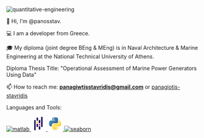 ![quantitative-engineering](https://github.com/panosstav/panosstav/assets/143627430/e448646c-b3af-41e4-95ff-bcee7774d0cb)


👋 Hi, I'm @panosstav.

💻 I am a developer from Greece. 

🎓 My diploma (joint degree BEng & MEng) is in Naval Architecture & Marine Engineering at the National Technical University of Athens.

Diploma Thesis Title: "Operational Assessment of Marine Power Generators Using Data"

📫 How to reach me: **panagiwtisstavridis@gmail.com** or [panagiotis-stavridis](https://www.linkedin.com/in/panagiotis-stavridis/)

Languages and Tools:
<p align="left"> <a href="https://www.mathworks.com/" target="_blank" rel="noreferrer"> <img src="https://upload.wikimedia.org/wikipedia/commons/2/21/Matlab_Logo.png" alt="matlab" width="40" height="40"/> </a> <a href="https://pandas.pydata.org/" target="_blank" rel="noreferrer"> <img src="https://raw.githubusercontent.com/devicons/devicon/2ae2a900d2f041da66e950e4d48052658d850630/icons/pandas/pandas-original.svg" alt="pandas" width="40" height="40"/> </a> <a href="https://www.python.org" target="_blank" rel="noreferrer"> <img src="https://raw.githubusercontent.com/devicons/devicon/master/icons/python/python-original.svg" alt="python" width="40" height="40"/> </a> <a href="https://seaborn.pydata.org/" target="_blank" rel="noreferrer"> <img src="https://seaborn.pydata.org/_images/logo-mark-lightbg.svg" alt="seaborn" width="40" height="40"/> </a> </p>
